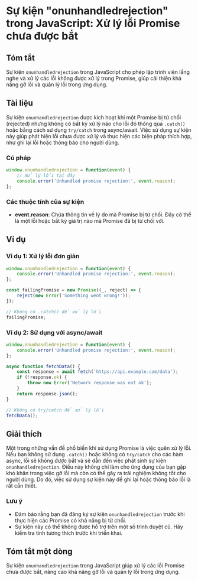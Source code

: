 <!--
Meta Description: # Sự kiện "onunhandledrejection" trong JavaScript: Xử lý lỗi Promise chưa được bắt ## Tóm tắt Sự kiện `onunhandledrejection` trong JavaScript cho phép...
Meta Keywords: lỗi, promise, kiện, không, onunhandledrejection
-->

# Sự kiện "onunhandledrejection" trong JavaScript: Xử lý lỗi Promise chưa được bắt 

## Tóm tắt
Sự kiện `onunhandledrejection` trong JavaScript cho phép lập trình viên lắng nghe và xử lý các lỗi không được xử lý trong Promise, giúp cải thiện khả năng gỡ lỗi và quản lý lỗi trong ứng dụng.

## Tài liệu
Sự kiện `onunhandledrejection` được kích hoạt khi một Promise bị từ chối (rejected) nhưng không có bất kỳ xử lý nào cho lỗi đó thông qua `.catch()` hoặc bằng cách sử dụng `try/catch` trong async/await. Việc sử dụng sự kiện này giúp phát hiện lỗi chưa được xử lý và thực hiện các biện pháp thích hợp, như ghi lại lỗi hoặc thông báo cho người dùng.

### Cú pháp
```javascript
window.onunhandledrejection = function(event) {
    // Xử lý lỗi tại đây
    console.error('Unhandled promise rejection:', event.reason);
};
```

### Các thuộc tính của sự kiện
- **event.reason**: Chứa thông tin về lý do mà Promise bị từ chối. Đây có thể là một lỗi hoặc bất kỳ giá trị nào mà Promise đã bị từ chối với.

## Ví dụ
### Ví dụ 1: Xử lý lỗi đơn giản
```javascript
window.onunhandledrejection = function(event) {
    console.error('Unhandled promise rejection:', event.reason);
};

const failingPromise = new Promise((_, reject) => {
    reject(new Error('Something went wrong!'));
});

// Không có .catch() để xử lý lỗi
failingPromise;
```

### Ví dụ 2: Sử dụng với async/await
```javascript
window.onunhandledrejection = function(event) {
    console.error('Unhandled promise rejection:', event.reason);
};

async function fetchData() {
    const response = await fetch('https://api.example.com/data');
    if (!response.ok) {
        throw new Error('Network response was not ok');
    }
    return response.json();
}

// Không có try/catch để xử lý lỗi
fetchData();
```

## Giải thích
Một trong những vấn đề phổ biến khi sử dụng Promise là việc quên xử lý lỗi. Nếu bạn không sử dụng `.catch()` hoặc không có `try/catch` cho các hàm async, lỗi sẽ không được bắt và sẽ dẫn đến việc phát sinh sự kiện `onunhandledrejection`. Điều này không chỉ làm cho ứng dụng của bạn gặp khó khăn trong việc gỡ lỗi mà còn có thể gây ra trải nghiệm không tốt cho người dùng. Do đó, việc sử dụng sự kiện này để ghi lại hoặc thông báo lỗi là rất cần thiết.

### Lưu ý
- Đảm bảo rằng bạn đã đăng ký sự kiện `onunhandledrejection` trước khi thực hiện các Promise có khả năng bị từ chối.
- Sự kiện này có thể không được hỗ trợ trên một số trình duyệt cũ. Hãy kiểm tra tính tương thích trước khi triển khai.

## Tóm tắt một dòng
Sự kiện `onunhandledrejection` trong JavaScript giúp xử lý các lỗi Promise chưa được bắt, nâng cao khả năng gỡ lỗi và quản lý lỗi trong ứng dụng.